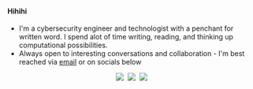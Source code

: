 #### Hihihi 

- I'm a cybersecurity engineer and technologist with a penchant for written word. I spend alot of time writing, reading, and thinking up computational possibilities.
- Always open to interesting conversations and collaboration - I'm best reached via [email]() or on socials below


<p align="center">
   <kbd>
  <a href="https://twitter.com/ashleytolb"><img src="https://img.shields.io/badge/-%40ashleytolb-fdf5f3?style=for-the-badge&logo=twitter" /></a>
</a> <a href="https://www.linkedin.com/in/ashleytolbert" title="LinkedIn"><img src="https://img.shields.io/badge/-ashleytolbert-f5d0b7?style=for-the-badge&logo=Linkedin" /></a> <a href="https://ashleytolbert.github.io" title="Personal Site"><img src="https://img.shields.io/badge/-ashleytolbert.com-fdf5f3?style=for-the-badge" /></a>
  </kbd>
</p>

</a>
  </kbd>
</p>

<!--
**ashleytolbert/ashleytolbert** is a ✨ _special_ ✨ repository because its `README.md` (this file) appears on your GitHub profile.
-->
